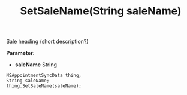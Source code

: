 ﻿---
uid: crmscript_ref_NSAppointmentSyncData_SetSaleName
title: SetSaleName(String saleName)
intellisense: NSAppointmentSyncData.SetSaleName
keywords: NSAppointmentSyncData, GetSaleName
so.topic: reference
---

Sale heading (short description?)

**Parameter:** 
 - **saleName** String

```crmscript
NSAppointmentSyncData thing;
String saleName;
thing.SetSaleName(saleName);
```

